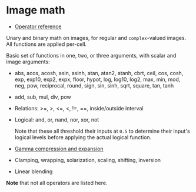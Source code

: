 # Image math

  - [Operator reference](/doc/trunk/doc/transform_math.md)

Unary and binary math on images, for regular and `complex`-valued images.
All functions are applied per-cell.

Basic set of functions in one, two, or three arguments, with scalar and image arguments:

  - abs, acos, acosh, asin, asinh, atan, atan2, atanh, cbrt, ceil, cos, cosh, exp, exp10, exp2,
    expx, floor, hypot, log, log10, log2, max, min, mod, neg, pow, reciprocal, round, sign, sin,
    sinh, sqrt, square, tan, tanh

  - add, sub, mul, div, pow

  - Relations: >=, >, <=, <, !=, ==, inside/outside interval

  - Logical: and, or, nand, nor, xor, not

    Note that these all threshold their inputs at `0.5` to determine their input's logical levels
    before applying the actual logical function.

  - [Gamma compression and expansion](https://en.wikipedia.org/wiki/SRGB#Transfer_function_\(%22gamma%22\))

  - Clamping, wrapping, solarization, scaling, shifting, inversion

  - Linear blending

__Note__ that not all operators are listed here.
